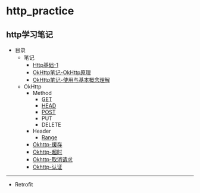 # http_practice
## http学习笔记
* 目录
  * 笔记
      * [Http基础-1](https://github.com/sjxxcode/http_practice/blob/master/%E7%AC%94%E8%AE%B0/Http%E5%9F%BA%E7%A1%80-1)
      * [OkHttp笔记-OkHttp原理](https://github.com/sjxxcode/http_practice/blob/master/%E7%AC%94%E8%AE%B0/OkHttp%E7%AC%94%E8%AE%B0-OkHttp%E5%8E%9F%E7%90%86.txt)
      * [OkHttp笔记-使用与基本概念理解](https://github.com/sjxxcode/http_practice/blob/master/%E7%AC%94%E8%AE%B0/OkHttp%E7%AC%94%E8%AE%B0-%E4%BD%BF%E7%94%A8%E4%B8%8E%E5%9F%BA%E6%9C%AC%E6%A6%82%E5%BF%B5%E7%90%86%E8%A7%A3)
  * OkHttp
      * Method
        * [GET](https://github.com/sjxxcode/http_practice/tree/master/src/main/java/com/sj/http_practice/okhttp/base_opration/get)
        * [HEAD](https://github.com/sjxxcode/http_practice/tree/master/src/main/java/com/sj/http_practice/okhttp/base_opration/head)
        * [POST](https://github.com/sjxxcode/http_practice/tree/master/src/main/java/com/sj/http_practice/okhttp/base_opration/post)
        * PUT
        * DELETE
     * Header
        * [Range](https://github.com/sjxxcode/http_practice/tree/master/src/main/java/com/sj/http_practice/okhttp/base_opration/header/Range.java)
      * [Okhttp-缓存](https://github.com/sjxxcode/http_practice/tree/master/src/main/java/com/sj/http_practice/okhttp/cache)  
      * [Okhttp-超时](https://github.com/sjxxcode/http_practice/tree/master/src/main/java/com/sj/http_practice/okhttp/timeout)
      * [Okhttp-取消请求](https://github.com/sjxxcode/http_practice/tree/master/src/main/java/com/sj/http_practice/okhttp/cancel)
      * [Okhttp-认证](https://github.com/sjxxcode/http_practice/tree/master/src/main/java/com/sj/http_practice/okhttp/authentication)
---
  * Retrofit

    
    
